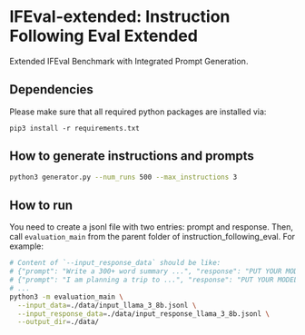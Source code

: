 # IFEval-extended: Instruction Following Eval Extended

Extended IFEval Benchmark with Integrated Prompt Generation.

## Dependencies

Please make sure that all required python packages are installed via:

```
pip3 install -r requirements.txt
```

## How to generate instructions and prompts

```bash
python3 generator.py --num_runs 500 --max_instructions 3
```

## How to run

You need to create a jsonl file with two entries: prompt and response.
Then, call `evaluation_main` from the parent folder of
instruction_following_eval. For example:

```bash
# Content of `--input_response_data` should be like:
# {"prompt": "Write a 300+ word summary ...", "response": "PUT YOUR MODEL RESPONSE HERE"}
# {"prompt": "I am planning a trip to ...", "response": "PUT YOUR MODEL RESPONSE HERE"}
# ...
python3 -m evaluation_main \
  --input_data=./data/input_llama_3_8b.jsonl \
  --input_response_data=./data/input_response_llama_3_8b.jsonl \
  --output_dir=./data/
```
